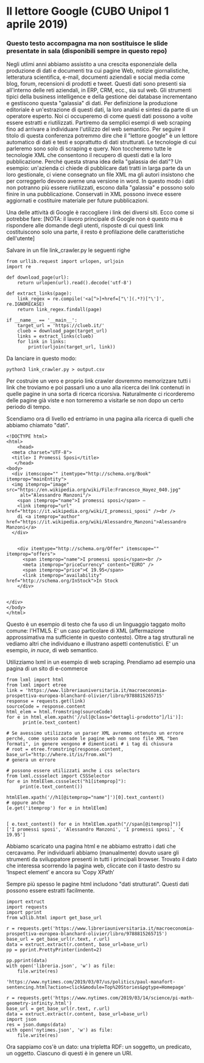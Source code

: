# Il lettore Google (CUBO Unipol 1 aprile 2019)
### Questo testo accompagna ma non sostituisce le slide presentate in sala (disponibili sempre in questo repo) 
Negli utlimi anni abbiamo assistito a una crescita esponenziale della produzione di dati e documenti tra cui pagine Web, notizie giornalistiche, letteratura scientifica, e-mail, documenti aziendali e social media come blog, forum, recensioni di prodotti e tweet. 
Questi dati sono presenti sia all'interno delle reti aziendali, in ERP, CRM, ecc., sia sul web. 
Gli strumenti tipici della business intelligence e della gestione dei database incrementano e gestiscono questa "galassia" di dati. Per definizione la produzione editoriale è un'estrazione di questi dati, la loro analisi e sintesi da parte di un operatore esperto.
Noi ci occuperemo di come questi dati possono a volte essere estratti e riutilizzati. Partiremo da semplici esempi di web scraping fino ad arrivare a individuare l'utilizzo del web semantico.
Per seguire il titolo di questa conferenza potremmo dire che il "lettore google" è un lettore automatico di dati e testi e soprattutto di dati strutturati.
Le tecnologie di cui parleremo sono solo di scraping e query. Non toccheremo tutte le tecnologie XML che consentono il recupero di questi dati e la loro pubblicazione. 
Perché questa strana idea della "galassia dei dati"?
Un esempio: un'azienda ci chiede di pubblicare dati tratti in larga parte da un loro gestionale, ci viene consegnato un file XML ma gli autori insistono che per correggerlo devono averne una versione in word. In questo modo i dati non potranno più essere riutilizzati, escono dalla "galassia" e possono solo finire in una pubblicazione. Conservati in XML possono invece essere aggiornati e costituire materiale per future pubblicazioni.


Una delle attività di Google è raccogliere i link dei diversi siti. Ecco come si potrebbe fare: [NOTA: il lavoro principale di Google non è questo ma è rispondere alle domande degli utenti, risposte di cui questi link costituiscono solo una parte, il resto è profilazione delle caratteristiche dell'utente]

Salvare in un file link_crawler.py le seguenti righe
```
from urllib.request import urlopen, urljoin
import re

def download_page(url):
    return urlopen(url).read().decode('utf-8')

def extract_links(page):
    link_regex = re.compile('<a[^>]+href=["\'](.*?)["\']', re.IGNORECASE)
    return link_regex.findall(page)

if __name__ == '__main__':
    target_url = 'https://clueb.it/'
    clueb = download_page(target_url)
    links = extract_links(clueb)
    for link in links:
        print(urljoin(target_url, link))
```   
Da lanciare in questo modo:
```
python3 link_crawler.py > output.csv
```

Per costruire un vero e proprio link crawler dovremmo memorizzare tutti i link che troviamo e poi passarli uno a uno alla ricerca dei link contenuti in quelle pagine in una sorta di ricerca ricorsiva. Naturalmente ci ricorderemo delle pagine già viste e non torneremo a visitarle se non dopo un certo periodo di tempo.

Scendiamo ora di livello ed entriamo in una pagina alla ricerca di quelli che abbiamo chiamato "dati".
```
<!DOCTYPE html> 
<html> 
    <head>
  <meta charset="UTF-8">
  <title> I Promessi Sposi</title>
   </head>
<body>
  <div itemscope="" itemtype="http://schema.org/Book" itemprop="mainEntity">
  <img itemprop="image" src="https://en.wikipedia.org/wiki/File:Francesco_Hayez_040.jpg"
     alt="Alessandro Manzoni"/>
    <span itemprop="name">I promessi sposi</span> —
    <link itemprop="url" href="https://it.wikipedia.org/wiki/I_promessi_sposi" /><br />
    di <a itemprop="author" href="https://it.wikipedia.org/wiki/Alessandro_Manzoni">Alessandro Manzoni</a>
  </div>
  

    <div itemtype="http://schema.org/Offer" itemscope="" itemprop="offers">
      <span itemprop="name">I promessi sposi</span><br />
      <meta itemprop="priceCurrency" content="EURO" />
      <span itemprop="price">€ 19.95</span>
      <link itemprop="availability" href="http://schema.org/InStock">In Stock
    </div>
   
  
</div>
</body>
</html>

```
Questo è un esempio di testo che fa uso di un linguaggio taggato molto comune: l'HTML5. E' un caso particolare di XML (affermazione approssimativa ma sufficiente in questo contesto).
Oltre a tag strutturali ne vediamo altri che individuano e illustrano aspetti contenutistici. E' un esempio, *in nuce*,  di web semantico.

Utilizziamo lxml in un esempio di web scraping. 
Prendiamo ad esempio una pagina di un sito di e-commerce 

```
from lxml import html
from lxml import etree
link = 'https://www.libreriauniversitaria.it/macroeconomia-prospettiva-europea-blanchard-olivier/libro/9788815265715'
response = requests.get(link)
sourceCode = response.content
html_elem = html.fromstring(sourceCode)
for e in html_elem.xpath('//ul[@class="dettagli-prodotto"]/li')]:
      print(e.text_content)

# Se avessimo utilizzato un parser XML avremmo ottenuto un errore perché, come spesso accade le pagine web non sono file XML "ben formati", in genere vengono # dimenticati # i tag di chiusura
# root = etree.fromstring(response.content, base_url="http://where.it/is/from.xml") 
# genera un errore

# possono essere utilizzati anche i css selectors
from lxml.cssselect import CSSSelector
for e in htmlElem.cssselect("h1[itemprop]"):
     print(e.text_content())

htmlElem.xpath('//h1[@itemprop="name"]')[0].text_content()
# oppure anche
[e.get('itemprop') for e in htmlElem]


[ e.text_content() for e in htmlElem.xpath("//span[@itemprop]")]
['I promessi sposi', 'Alessandro Manzoni', 'I promessi sposi', '€ 19.95']

``` 
Abbiamo scaricato una pagina html e ne abbiamo estratto i dati che cercavamo. Per individuarli abbiamo (manualmente) dovuto usare gli strumenti da sviluppatore presenti in tutti i principali browser. Trovato il dato che interessa scorrendo la pagina web, cliccate con il tasto destro su ‘Inspect element’ e ancora su ‘Copy XPath’

Sempre più spesso le pagine html includono "dati strutturati". Questi dati possono essere estratti facilmente.

```
import extruct
import requests
import pprint
from w3lib.html import get_base_url

r = requests.get('https://www.libreriauniversitaria.it/macroeconomia-prospettiva-europea-blanchard-olivier/libro/9788815265715')
base_url = get_base_url(r.text, r.url)
data = extruct.extract(r.content, base_url=base_url)
pp = pprint.PrettyPrinter(indent=2)

pp.pprint(data)
with open('libreria.json', 'w') as file:
    file.write(res)
```
```
'https://www.nytimes.com/2019/03/07/us/politics/paul-manafort-sentencing.html?action=click&module=Top%20Stories&pgtype=Homepage'

r = requests.get('https://www.nytimes.com/2019/03/14/science/pi-math-geometry-infinity.html')
base_url = get_base_url(r.text, r.url)
data = extruct.extract(r.content, base_url=base_url)
import json
res = json.dumps(data)
with open('nytimes.json', 'w') as file:
    file.write(res)
```  
Ora sappiamo cos'è un dato: una tripletta RDF: un soggetto, un predicato, un oggetto. Ciascuno di questi è in genere un URI.
